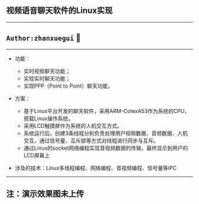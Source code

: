 ## 视频语音聊天软件的Linux实现
----------
## `Author:zhanxuegui` :apple:

---------

- 功能：
  - 实时视频聊天功能；
  - 实现实时聊天功能；
  - 实现PPP（Point to Point）聊天功能。
- 方案：
  - 基于Linux平台开发的聊天软件，采用ARM-CotexA53作为系统的CPU，搭载Linux操作系统。
  - 采用LCD触摸屏作为系统的人机交互方式。
  - 系统运行后，创建3条线程分别负责处理用户视频数据、音频数据、人机交互，通过信号量、互斥锁等方式对线程进行同步与互斥。
  - 通过Linux的socket网络编程实现音视频数据的传输，最终显示到用户的LCD屏幕上
  
- 涉及的技术：Linux多线程编程、网络编程、音视频编程、信号量等IPC

---------
## 注：演示效果图未上传
